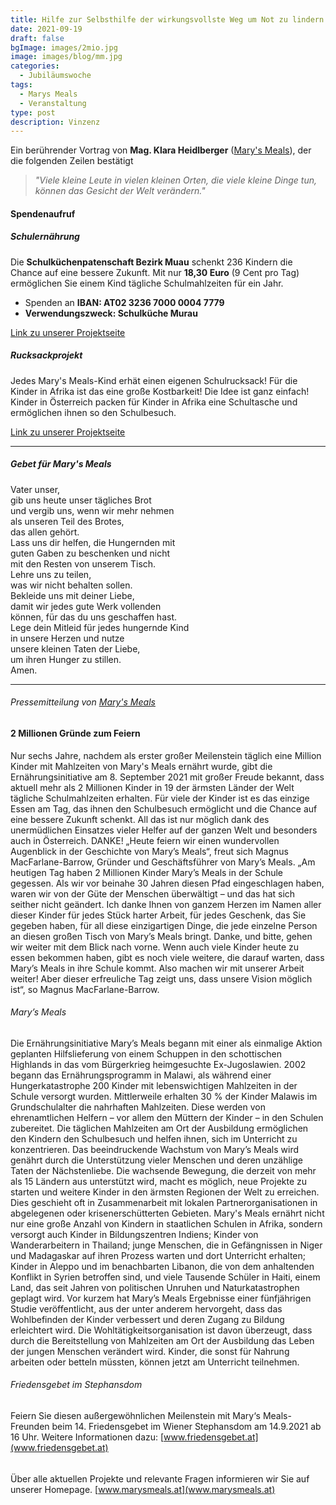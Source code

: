 ```yaml
---
title: Hilfe zur Selbsthilfe der wirkungsvollste Weg um Not zu lindern
date: 2021-09-19
draft: false
bgImage: images/2mio.jpg
image: images/blog/mm.jpg
categories:
  - Jubiläumswoche
tags:
  - Marys Meals
  - Veranstaltung
type: post
description: Vinzenz
---
```

Ein berührender Vortrag von **Mag. Klara Heidlberger** ([Mary's Meals](www.marysmeals.at)), der die folgenden Zeilen bestätigt
> *"Viele kleine Leute in vielen kleinen Orten, die viele kleine Dinge tun, können das Gesicht der Welt verändern."*
#### Spendenaufruf
<!--more-->
##### Schulernährung
Die **Schulküchenpatenschaft Bezirk Muau** schenkt 236 Kindern die Chance auf eine bessere Zukunft.
Mit nur **18,30 Euro** (9 Cent pro Tag) ermöglichen Sie einem Kind tägliche Schulmahlzeiten für ein Jahr.
* Spenden an **IBAN: AT02 3236 7000 0004 7779**
* **Verwendungszweck: Schulküche Murau**  

[Link zu unserer Projektseite](https://www.vinzi-wuestenrose.at/causes/50_schulkuechenpatenschaft/)


##### Rucksackprojekt
Jedes Mary's Meals-Kind erhät einen eigenen Schulrucksack! Für die Kinder in Afrika ist das eine große Kostbarkeit!
Die Idee ist ganz einfach! Kinder in Österreich packen für Kinder in Afrika eine Schultasche und ermöglichen ihnen so den Schulbesuch.  

[Link zu unserer Projektseite](https://www.vinzi-wuestenrose.at/causes/30_rucksackprojekt/)

---

##### Gebet für Mary's Meals
Vater unser,  
gib uns heute unser tägliches Brot  
und vergib uns, wenn wir mehr nehmen  
als unseren Teil des Brotes,  
das allen gehört.  
Lass uns dir helfen, die Hungernden mit  
guten Gaben zu beschenken und nicht  
mit den Resten von unserem Tisch.  
Lehre uns zu teilen,  
was wir nicht behalten sollen.  
Bekleide uns mit deiner Liebe,   
damit wir jedes gute Werk vollenden  
können, für das du uns geschaffen hast.  
Lege dein Mitleid für jedes hungernde Kind  
in unsere Herzen und nutze  
unsere kleinen Taten der Liebe,   
um ihren Hunger zu stillen.  
Amen.

---

###### Pressemitteilung von [Mary's Meals](www.marysmeals.at)
#### 2 Millionen Gründe zum Feiern
Nur sechs Jahre, nachdem als erster großer Meilenstein täglich eine Million Kinder mit Mahlzeiten von Mary's Meals ernährt wurde, gibt die Ernährungsinitiative am 8. September 2021 mit großer Freude bekannt, dass aktuell mehr als 2 Millionen Kinder in 19 der ärmsten Länder der Welt tägliche Schulmahlzeiten erhalten. Für viele der Kinder ist es das einzige Essen am Tag, das ihnen den Schulbesuch ermöglicht und die Chance auf eine bessere Zukunft schenkt. All das ist nur möglich dank des unermüdlichen Einsatzes vieler Helfer auf der ganzen Welt und besonders auch in Österreich. DANKE!
„Heute feiern wir einen wundervollen Augenblick in der Geschichte von Mary’s Meals“, freut sich Magnus MacFarlane-Barrow, Gründer und Geschäftsführer von Mary’s Meals. „Am heutigen Tag haben 2 Millionen Kinder Mary’s Meals in der Schule gegessen. Als wir vor beinahe 30 Jahren diesen Pfad eingeschlagen haben, waren wir von der Güte der Menschen überwältigt – und das hat sich seither nicht geändert. Ich danke Ihnen von ganzem Herzen im Namen aller dieser Kinder für jedes Stück harter Arbeit, für jedes Geschenk, das Sie gegeben haben, für all diese einzigartigen Dinge, die jede einzelne Person an diesen großen Tisch von Mary’s Meals bringt. Danke, und bitte, gehen wir weiter mit dem Blick nach vorne.
Wenn auch viele Kinder heute zu essen bekommen haben, gibt es noch viele weitere, die darauf warten, dass Mary’s Meals in ihre Schule kommt. Also machen wir mit unserer Arbeit weiter! Aber dieser erfreuliche Tag zeigt uns, dass unsere Vision möglich ist“, so Magnus MacFarlane-Barrow.

###### Mary’s Meals
Die Ernährungsinitiative Mary’s Meals begann mit einer als einmalige Aktion geplanten Hilfslieferung von einem Schuppen in den schottischen Highlands in das vom Bürgerkrieg heimgesuchte Ex-Jugoslawien. 2002 begann das Ernährungsprogramm in Malawi, als während einer Hungerkatastrophe 200 Kinder mit lebenswichtigen Mahlzeiten in der Schule versorgt wurden. Mittlerweile erhalten 30 % der Kinder Malawis im Grundschulalter die nahrhaften Mahlzeiten. Diese werden von ehrenamtlichen Helfern – vor allem den Müttern der Kinder – in den Schulen zubereitet.
Die täglichen Mahlzeiten am Ort der Ausbildung ermöglichen den Kindern den Schulbesuch und helfen ihnen, sich im Unterricht zu konzentrieren.
Das beeindruckende Wachstum von Mary’s Meals wird genährt durch die Unterstützung vieler Menschen und deren unzählige Taten der Nächstenliebe. Die wachsende Bewegung, die derzeit von mehr als 15 Ländern aus unterstützt wird, macht es möglich, neue Projekte zu starten und weitere Kinder in den ärmsten Regionen der Welt zu erreichen. Dies geschieht oft in Zusammenarbeit mit lokalen Partnerorganisationen in abgelegenen oder krisenerschütterten Gebieten.
Mary's Meals ernährt nicht nur eine große Anzahl von Kindern in staatlichen Schulen in Afrika, sondern versorgt auch Kinder in Bildungszentren Indiens; Kinder von Wanderarbeitern in Thailand; junge Menschen, die in Gefängnissen in Niger und Madagaskar auf ihren Prozess warten und dort Unterricht erhalten; Kinder in Aleppo und im benachbarten Libanon, die von dem anhaltenden Konflikt in Syrien betroffen sind, und viele Tausende Schüler in Haiti, einem Land, das seit Jahren von politischen Unruhen und Naturkatastrophen geplagt wird.
Vor kurzem hat Mary’s Meals Ergebnisse einer fünfjährigen Studie veröffentlicht, aus der unter anderem hervorgeht, dass das Wohlbefinden der Kinder verbessert und deren Zugang zu Bildung erleichtert wird.
Die Wohltätigkeitsorganisation ist davon überzeugt, dass durch die Bereitstellung von Mahlzeiten am Ort der Ausbildung das Leben der jungen Menschen verändert wird. Kinder, die sonst für Nahrung arbeiten oder betteln müssten, können jetzt am Unterricht teilnehmen.

###### Friedensgebet im Stephansdom
Feiern Sie diesen außergewöhnlichen Meilenstein mit Mary‘s Meals-Freunden beim 14. Friedensgebet im Wiener Stephansdom am 14.9.2021 ab 16 Uhr. Weitere Informationen dazu: [www.friedensgebet.at](www.friedensgebet.at)
######
Über alle aktuellen Projekte und relevante Fragen informieren wir Sie auf unserer Homepage. [www.marysmeals.at](www.marysmeals.at)
<!-- ![image](static/images/blog/einladungJW.PNG) -more-->
